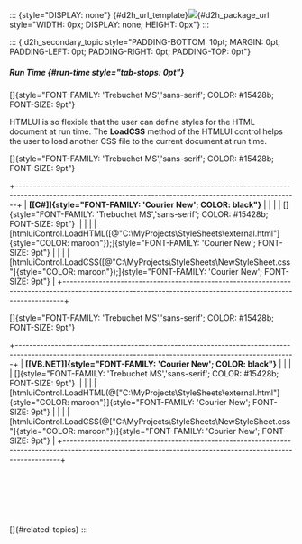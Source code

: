 ::: {style="DISPLAY: none"}
[](ms-xhelp:///?Id=d2h_url_template){#d2h_url_template}![](!package_url!){#d2h_package_url style="WIDTH: 0px; DISPLAY: none; HEIGHT: 0px"}
:::

::: {.d2h_secondary_topic style="PADDING-BOTTOM: 10pt; MARGIN: 0pt; PADDING-LEFT: 0pt; PADDING-RIGHT: 0pt; PADDING-TOP: 0pt"}
##### Run Time {#run-time style="tab-stops: 0pt"}

[]{style="FONT-FAMILY: 'Trebuchet MS','sans-serif'; COLOR: #15428b; FONT-SIZE: 9pt"} 

HTMLUI is so flexible that the user can define styles for the HTML document at run time. The **LoadCSS** method of the HTMLUI control helps the user to load another CSS file to the current document at run time.

[]{style="FONT-FAMILY: 'Trebuchet MS','sans-serif'; COLOR: #15428b; FONT-SIZE: 9pt"} 

+------------------------------------------------------------------------------------------------------------------------------------------------------------+
| **[\[C#\]]{style="FONT-FAMILY: 'Courier New'; COLOR: black"}**                                                                                             |
|                                                                                                                                                            |
| []{style="FONT-FAMILY: 'Trebuchet MS','sans-serif'; COLOR: #15428b; FONT-SIZE: 9pt"}                                                                       |
|                                                                                                                                                            |
| [htmluiControl.LoadHTML([@\"C:\\MyProjects\\StyleSheets\\external.html\"]{style="COLOR: maroon"});]{style="FONT-FAMILY: 'Courier New'; FONT-SIZE: 9pt"}    |
|                                                                                                                                                            |
| [htmluiControl.LoadCSS([@\"C:\\MyProjects\\StyleSheets\\NewStyleSheet.css\"]{style="COLOR: maroon"});]{style="FONT-FAMILY: 'Courier New'; FONT-SIZE: 9pt"} |
+------------------------------------------------------------------------------------------------------------------------------------------------------------+

[]{style="FONT-FAMILY: 'Trebuchet MS','sans-serif'; COLOR: #15428b; FONT-SIZE: 9pt"} 

+-----------------------------------------------------------------------------------------------------------------------------------------------------------+
| **[\[VB.NET\]]{style="FONT-FAMILY: 'Courier New'; COLOR: black"}**                                                                                        |
|                                                                                                                                                           |
| []{style="FONT-FAMILY: 'Trebuchet MS','sans-serif'; COLOR: #15428b; FONT-SIZE: 9pt"}                                                                      |
|                                                                                                                                                           |
| [htmluiControl.LoadHTML(@[\"C:\\MyProjects\\StyleSheets\\external.html\"]{style="COLOR: maroon"}]{style="FONT-FAMILY: 'Courier New'; FONT-SIZE: 9pt"}     |
|                                                                                                                                                           |
| [htmluiControl.LoadCSS(@[\"C:\\MyProjects\\StyleSheets\\NewStyleSheet.css\"]{style="COLOR: maroon"})]{style="FONT-FAMILY: 'Courier New'; FONT-SIZE: 9pt"} |
+-----------------------------------------------------------------------------------------------------------------------------------------------------------+

 

 

 

[]{#related-topics}
:::
